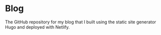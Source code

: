 # Blog

The GitHub repository for my blog that I built using the static site generator Hugo and deployed with Netlify.
